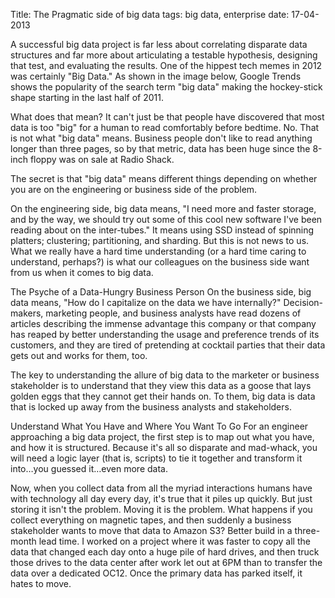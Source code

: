Title: The Pragmatic side of big data
tags: big data, enterprise
date: 17-04-2013


A successful big data project is far less about correlating disparate data structures and far more about articulating a testable hypothesis, designing that test, and evaluating the results.
One of the hippest tech memes in 2012 was certainly "Big Data." As shown in the image below, Google Trends shows the popularity of the search term "big data" making the hockey-stick shape starting in the last half of 2011.

What does that mean?  It can't just be that people have discovered that most data is too "big" for a human to read comfortably before bedtime. No. That is not what "big data" means. Business people don't like to read anything longer than three pages, so by that metric, data has been huge since the 8-inch floppy was on sale at Radio Shack.

The secret is that "big data" means different things depending on whether you are on the engineering or business side of the problem.

On the engineering side, big data means, "I need more and faster storage, and by the way, we should try out some of this cool new software I've been reading about on the inter-tubes."  It means using SSD instead of spinning platters; clustering; partitioning, and sharding. But this is not news to us. What we really have a hard time understanding (or a hard time caring to understand, perhaps?) is what our colleagues on the business side want from us when it comes to big data.

The Psyche of a Data-Hungry Business Person
On the business side, big data means, "How do I capitalize on the data we have internally?" Decision-makers, marketing people, and business analysts have read dozens of articles describing the immense advantage this company or that company has reaped by better understanding the usage and preference trends of its customers, and they are tired of pretending at cocktail parties that their data gets out and works for them, too.

The key to understanding the allure of big data to the marketer or business stakeholder is to understand that they view this data as a goose that lays golden eggs that they cannot get their hands on. To them, big data is data that is locked up away from the business analysts and stakeholders. 

Understand What You Have and Where You Want To Go
For an engineer approaching a big data project, the first step is to map out what you have, and how it is structured. Because it's all so disparate and mad-whack, you will need a logic layer (that is, scripts) to tie it together and transform it into…you guessed it…even more data.

Now, when you collect data from all the myriad interactions humans have with technology all day every day, it's true that it piles up quickly. But just storing it isn't the problem. Moving it is the problem. What happens if you collect everything on magnetic tapes, and then suddenly a business stakeholder wants to move that data to Amazon S3? Better build in a three-month lead time. I worked on a project where it was faster to copy all the data that changed each day onto a huge pile of hard drives, and then truck those drives to the data center after work let out at 6PM than to transfer the data over a dedicated OC12. Once the primary data has parked itself, it hates to move. 
